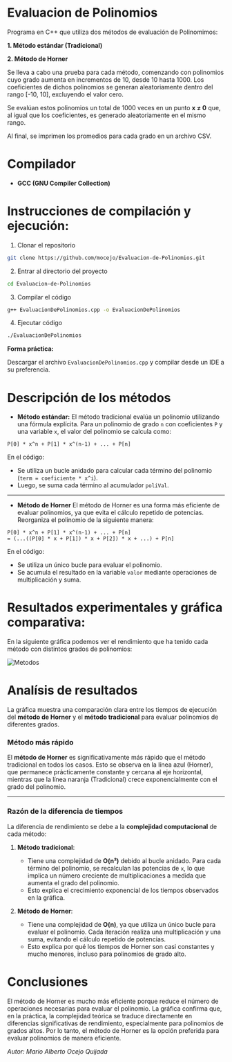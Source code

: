 # Evaluacion de Polinomios



Programa en C++ que utiliza dos métodos de evaluación de Polinomimos:

**1. Método estándar (Tradicional)**  

**2. Método de Horner**

Se lleva a cabo una prueba para cada método, comenzando con polinomios cuyo grado aumenta en incrementos de 10, desde 10 hasta 1000. Los coeficientes de dichos polinomios se generan aleatoriamente dentro del rango [-10, 10], excluyendo el valor cero.

Se evalúan estos polinomios un total de 1000 veces en un punto **x ≠ 0** que, al igual que los coeficientes, es generado aleatoriamente en el mismo rango.

Al final, se imprimen los promedios para cada grado en un archivo CSV.


# Compilador

- **GCC (GNU Compiler Collection)**



# Instrucciones de compilación y ejecución:

1. Clonar el repositorio
``` sh
git clone https://github.com/mocejo/Evaluacion-de-Polinomios.git
```
2. Entrar al directorio del proyecto
```sh
cd Evaluacion-de-Polinomios
```
3. Compilar el código 
```sh
g++ EvaluacionDePolinomios.cpp -o EvaluacionDePolinomios
```
4. Ejecutar código
```sh
./EvaluacionDePolinomios
```
**Forma práctica:**  

Descargar el archivo ```EvaluacionDePolinomios.cpp``` y compilar desde un IDE a su preferencia.





# Descripción de los métodos

- **Método estándar:**
El método tradicional evalúa un polinomio utilizando una fórmula explícita. Para un polinomio de grado `n` con coeficientes `P` y una variable `x`, el valor del polinomio se calcula como:

```
P[0] * x^n + P[1] * x^(n-1) + ... + P[n]
```

En el código:
- Se utiliza un bucle anidado para calcular cada término del polinomio (`term = coeficiente * x^i`).
- Luego, se suma cada término al acumulador `poliVal`.

---

- **Método de Horner** 
El método de Horner es una forma más eficiente de evaluar polinomios, ya que evita el cálculo repetido de potencias. Reorganiza el polinomio de la siguiente manera:

```
P[0] * x^n + P[1] * x^(n-1) + ... + P[n]
= (...((P[0] * x + P[1]) * x + P[2]) * x + ...) + P[n]
```

En el código:
- Se utiliza un único bucle para evaluar el polinomio.
- Se acumula el resultado en la variable `valor` mediante operaciones de multiplicación y suma.

# Resultados experimentales y gráfica comparativa:

En la siguiente gráfica podemos ver el rendimiento que ha tenido cada método con distintos grados de polinomios:

![Metodos](Archivo%20CSV/Gráfica1.png)

# Analísis de resultados

La gráfica muestra una comparación clara entre los tiempos de ejecución del **método de Horner** y el **método tradicional** para evaluar polinomios de diferentes grados.

### **Método más rápido**
El **método de Horner** es significativamente más rápido que el método tradicional en todos los casos. Esto se observa en la línea azul (Horner), que permanece prácticamente constante y cercana al eje horizontal, mientras que la línea naranja (Tradicional) crece exponencialmente con el grado del polinomio.

---

### **Razón de la diferencia de tiempos**
La diferencia de rendimiento se debe a la **complejidad computacional** de cada método:
1. **Método tradicional**:
   - Tiene una complejidad de **O(n²)** debido al bucle anidado. Para cada término del polinomio, se recalculan las potencias de `x`, lo que implica un número creciente de multiplicaciones a medida que aumenta el grado del polinomio.
   - Esto explica el crecimiento exponencial de los tiempos observados en la gráfica.

2. **Método de Horner**:
   - Tiene una complejidad de **O(n)**, ya que utiliza un único bucle para evaluar el polinomio. Cada iteración realiza una multiplicación y una suma, evitando el cálculo repetido de potencias.
   - Esto explica por qué los tiempos de Horner son casi constantes y mucho menores, incluso para polinomios de grado alto.
  

# Conclusiones
El método de Horner es mucho más eficiente porque reduce el número de operaciones necesarias para evaluar el polinomio. La gráfica confirma que, en la práctica, la complejidad teórica se traduce directamente en diferencias significativas de rendimiento, especialmente para polinomios de grados altos. Por lo tanto, el método de Horner es la opción preferida para evaluar polinomios de manera eficiente.

*Autor:  Mario Alberto Ocejo Quijada*






